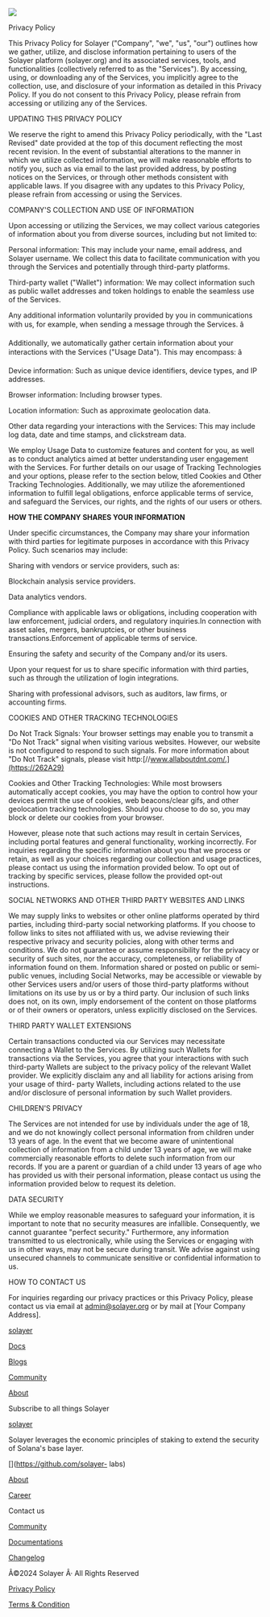![](https://framerusercontent.com/images/AhUvfvqAQxu6ebEBOZSlbvFNo.png)

Privacy Policy

This Privacy Policy for Solayer ("Company", "we", "us", "our") outlines how we
gather, utilize, and disclose information pertaining to users of the Solayer
platform (solayer.org) and its associated services, tools, and functionalities
(collectively referred to as the "Services"). By accessing, using, or
downloading any of the Services, you implicitly agree to the collection, use,
and disclosure of your information as detailed in this Privacy Policy. If you
do not consent to this Privacy Policy, please refrain from accessing or
utilizing any of the Services.

UPDATING THIS PRIVACY POLICY

We reserve the right to amend this Privacy Policy periodically, with the "Last
Revised" date provided at the top of this document reflecting the most recent
revision. In the event of substantial alterations to the manner in which we
utilize collected information, we will make reasonable efforts to notify you,
such as via email to the last provided address, by posting notices on the
Services, or through other methods consistent with applicable laws. If you
disagree with any updates to this Privacy Policy, please refrain from
accessing or using the Services.

COMPANY'S COLLECTION AND USE OF INFORMATION

Upon accessing or utilizing the Services, we may collect various categories of
information about you from diverse sources, including but not limited to:

Personal information: This may include your name, email address, and Solayer
username. We collect this data to facilitate communication with you through
the Services and potentially through third-party platforms.

  

Third-party wallet ("Wallet") information: We may collect information such as
public wallet addresses and token holdings to enable the seamless use of the
Services.

  

Any additional information voluntarily provided by you in communications with
us, for example, when sending a message through the Services. â

  

Additionally, we automatically gather certain information about your
interactions with the Services ("Usage Data"). This may encompass: â

  

Device information: Such as unique device identifiers, device types, and IP
addresses.

Browser information: Including browser types.

Location information: Such as approximate geolocation data.

Other data regarding your interactions with the Services: This may include log
data, date and time stamps, and clickstream data.

  

We employ Usage Data to customize features and content for you, as well as to
conduct analytics aimed at better understanding user engagement with the
Services. For further details on our usage of Tracking Technologies and your
options, please refer to the section below, titled Cookies and Other Tracking
Technologies. Additionally, we may utilize the aforementioned information to
fulfill legal obligations, enforce applicable terms of service, and safeguard
the Services, our rights, and the rights of our users or others.

**HOW THE COMPANY SHARES YOUR INFORMATION**

Under specific circumstances, the Company may share your information with
third parties for legitimate purposes in accordance with this Privacy Policy.
Such scenarios may include:  

Sharing with vendors or service providers, such as:

Blockchain analysis service providers.

Data analytics vendors.

Compliance with applicable laws or obligations, including cooperation with law
enforcement, judicial orders, and regulatory inquiries.In connection with
asset sales, mergers, bankruptcies, or other business transactions.Enforcement
of applicable terms of service.

Ensuring the safety and security of the Company and/or its users.

Upon your request for us to share specific information with third parties,
such as through the utilization of login integrations.

Sharing with professional advisors, such as auditors, law firms, or accounting
firms.

COOKIES AND OTHER TRACKING TECHNOLOGIES

Do Not Track Signals: Your browser settings may enable you to transmit a "Do
Not Track" signal when visiting various websites. However, our website is not
configured to respond to such signals. For more information about "Do Not
Track" signals, please visit http:[//www.allaboutdnt.com/.](https://262A29)

Cookies and Other Tracking Technologies: While most browsers automatically
accept cookies, you may have the option to control how your devices permit the
use of cookies, web beacons/clear gifs, and other geolocation tracking
technologies. Should you choose to do so, you may block or delete our cookies
from your browser.

  

However, please note that such actions may result in certain Services,
including portal features and general functionality, working incorrectly. For
inquiries regarding the specific information about you that we process or
retain, as well as your choices regarding our collection and usage practices,
please contact us using the information provided below. To opt out of tracking
by specific services, please follow the provided opt-out instructions.

SOCIAL NETWORKS AND OTHER THIRD PARTY WEBSITES AND LINKS

We may supply links to websites or other online platforms operated by third
parties, including third-party social networking platforms. If you choose to
follow links to sites not affiliated with us, we advise reviewing their
respective privacy and security policies, along with other terms and
conditions. We do not guarantee or assume responsibility for the privacy or
security of such sites, nor the accuracy, completeness, or reliability of
information found on them. Information shared or posted on public or semi-
public venues, including Social Networks, may be accessible or viewable by
other Services users and/or users of those third-party platforms without
limitations on its use by us or by a third party. Our inclusion of such links
does not, on its own, imply endorsement of the content on those platforms or
of their owners or operators, unless explicitly disclosed on the Services.

THIRD PARTY WALLET EXTENSIONS

Certain transactions conducted via our Services may necessitate connecting a
Wallet to the Services. By utilizing such Wallets for transactions via the
Services, you agree that your interactions with such third-party Wallets are
subject to the privacy policy of the relevant Wallet provider. We explicitly
disclaim any and all liability for actions arising from your usage of third-
party Wallets, including actions related to the use and/or disclosure of
personal information by such Wallet providers.

CHILDREN'S PRIVACY

The Services are not intended for use by individuals under the age of 18, and
we do not knowingly collect personal information from children under 13 years
of age. In the event that we become aware of unintentional collection of
information from a child under 13 years of age, we will make commercially
reasonable efforts to delete such information from our records. If you are a
parent or guardian of a child under 13 years of age who has provided us with
their personal information, please contact us using the information provided
below to request its deletion.

DATA SECURITY

While we employ reasonable measures to safeguard your information, it is
important to note that no security measures are infallible. Consequently, we
cannot guarantee "perfect security." Furthermore, any information transmitted
to us electronically, while using the Services or engaging with us in other
ways, may not be secure during transit. We advise against using unsecured
channels to communicate sensitive or confidential information to us.

HOW TO CONTACT US

For inquiries regarding our privacy practices or this Privacy Policy, please
contact us via email at admin@solayer.org or by mail at [Your Company
Address].

[solayer](./)

[Docs](https://docs.solayer.org/)

[Blogs](./blog)

[Community](./community)

[About](./about)

Subscribe to all things Solayer

[solayer](./)

Solayer leverages the economic principles of staking to extend the security of
Solana's base layer.

[](https://twitter.com/solayer_labs)[](https://discord.gg/solayerlabs)[](https://github.com/solayer-
labs)

[About](./about)

[Career](https://jobs.solana.com/companies/solayer-labs)

Contact us

[Community ](./community)

[Documentations](https://docs.solayer.org/)

[Changelog](./changelog)

Â©2024 Solayer Â· All Rights Reserved

[Privacy Policy](./privacy-policy)

[Terms & Condition](./terms&condition)

